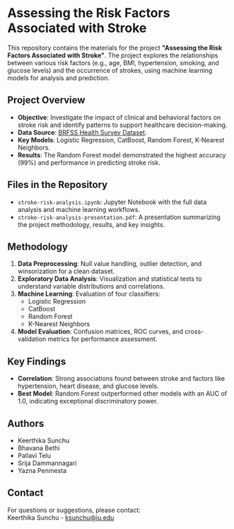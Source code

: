 # Assessing the Risk Factors Associated with Stroke

This repository contains the materials for the project **"Assessing the Risk Factors Associated with Stroke"**. The project explores the relationships between various risk factors (e.g., age, BMI, hypertension, smoking, and glucose levels) and the occurrence of strokes, using machine learning models for analysis and prediction.

## Project Overview

- **Objective**: Investigate the impact of clinical and behavioral factors on stroke risk and identify patterns to support healthcare decision-making.
- **Data Source**: [BRFSS Health Survey Dataset](https://www.kaggle.com/datasets/prosperchuks/health-dataset).
- **Key Models**: Logistic Regression, CatBoost, Random Forest, K-Nearest Neighbors.
- **Results**: The Random Forest model demonstrated the highest accuracy (99%) and performance in predicting stroke risk.

## Files in the Repository

- `stroke-risk-analysis.ipynb`: Jupyter Notebook with the full data analysis and machine learning workflows.
- `stroke-risk-analysis-presentation.pdf`: A presentation summarizing the project methodology, results, and key insights.

## Methodology

1. **Data Preprocessing**: Null value handling, outlier detection, and winsorization for a clean dataset.
2. **Exploratory Data Analysis**: Visualization and statistical tests to understand variable distributions and correlations.
3. **Machine Learning**: Evaluation of four classifiers:
   - Logistic Regression
   - CatBoost
   - Random Forest
   - K-Nearest Neighbors
4. **Model Evaluation**: Confusion matrices, ROC curves, and cross-validation metrics for performance assessment.

## Key Findings

- **Correlation**: Strong associations found between stroke and factors like hypertension, heart disease, and glucose levels.
- **Best Model**: Random Forest outperformed other models with an AUC of 1.0, indicating exceptional discriminatory power.

## Authors

- Keerthika Sunchu  
- Bhavana Bethi  
- Pallavi Telu  
- Srija Dammannagari  
- Yazna Penmesta  

## Contact

For questions or suggestions, please contact:  
Keerthika Sunchu - [ksunchu@iu.edu](mailto:ksunchu@iu.edu)
